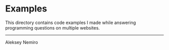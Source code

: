 # Examples

This directory contains code examples I made while answering programming questions on multiple websites.

---

Aleksey Nemiro
